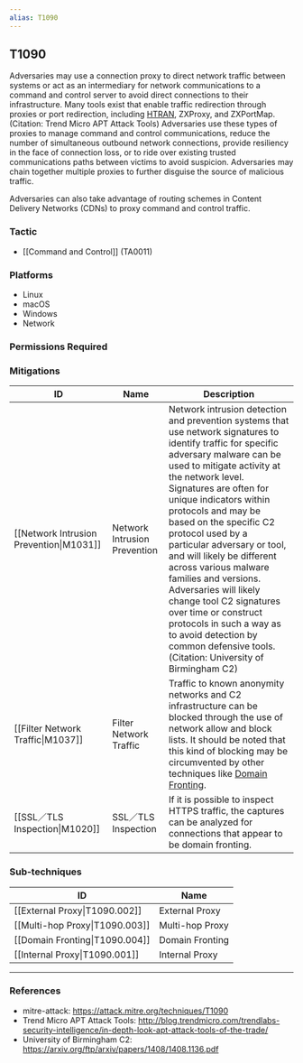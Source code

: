 ```yaml
---
alias: T1090
---
```


## T1090

Adversaries may use a connection proxy to direct network traffic between systems or act as an intermediary for network communications to a command and control server to avoid direct connections to their infrastructure. Many tools exist that enable traffic redirection through proxies or port redirection, including [HTRAN](https://attack.mitre.org/software/S0040), ZXProxy, and ZXPortMap. (Citation: Trend Micro APT Attack Tools) Adversaries use these types of proxies to manage command and control communications, reduce the number of simultaneous outbound network connections, provide resiliency in the face of connection loss, or to ride over existing trusted communications paths between victims to avoid suspicion. Adversaries may chain together multiple proxies to further disguise the source of malicious traffic.

Adversaries can also take advantage of routing schemes in Content Delivery Networks (CDNs) to proxy command and control traffic.


### Tactic
- [[Command and Control]] (TA0011)

### Platforms
- Linux
- macOS
- Windows
- Network

### Permissions Required

### Mitigations

| ID | Name | Description |
| --- | --- | --- |
| [[Network Intrusion Prevention\|M1031]] | Network Intrusion Prevention | Network intrusion detection and prevention systems that use network signatures to identify traffic for specific adversary malware can be used to mitigate activity at the network level. Signatures are often for unique indicators within protocols and may be based on the specific C2 protocol used by a particular adversary or tool, and will likely be different across various malware families and versions. Adversaries will likely change tool C2 signatures over time or construct protocols in such a way as to avoid detection by common defensive tools. (Citation: University of Birmingham C2) |
| [[Filter Network Traffic\|M1037]] | Filter Network Traffic | Traffic to known anonymity networks and C2 infrastructure can be blocked through the use of network allow and block lists. It should be noted that this kind of blocking may be circumvented by other techniques like [Domain Fronting](https://attack.mitre.org/techniques/T1090/004). |
| [[SSL／TLS Inspection\|M1020]] | SSL／TLS Inspection | If it is possible to inspect HTTPS traffic, the captures can be analyzed for connections that appear to be domain fronting. |

### Sub-techniques

| ID | Name |
| --- | --- |
| [[External Proxy\|T1090.002]] | External Proxy |
| [[Multi-hop Proxy\|T1090.003]] | Multi-hop Proxy |
| [[Domain Fronting\|T1090.004]] | Domain Fronting |
| [[Internal Proxy\|T1090.001]] | Internal Proxy |


---
### References

- mitre-attack: https://attack.mitre.org/techniques/T1090
- Trend Micro APT Attack Tools: http://blog.trendmicro.com/trendlabs-security-intelligence/in-depth-look-apt-attack-tools-of-the-trade/
- University of Birmingham C2: https://arxiv.org/ftp/arxiv/papers/1408/1408.1136.pdf
